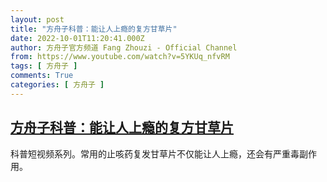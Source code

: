 ```yaml
---
layout: post
title: "方舟子科普：能让人上瘾的复方甘草片"
date: 2022-10-01T11:20:41.000Z
author: 方舟子官方频道 Fang Zhouzi - Official Channel
from: https://www.youtube.com/watch?v=5YKUq_nfvRM
tags: [ 方舟子 ]
comments: True
categories: [ 方舟子 ]
---
```

<!--1664623241000-->
[方舟子科普：能让人上瘾的复方甘草片](https://www.youtube.com/watch?v=5YKUq_nfvRM)
------

<div>
科普短视频系列。常用的止咳药复发甘草片不仅能让人上瘾，还会有严重毒副作用。
</div>
